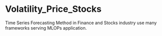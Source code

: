 # Volatility_Price_Stocks
Time Series Forecasting Method in Finance and Stocks industry use many frameworks serving MLOPs application.  
